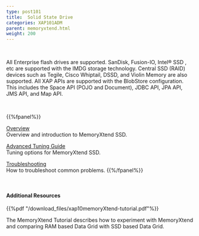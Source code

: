 ```yaml
---
type: post101
title:  Solid State Drive
categories: XAP101ADM
parent: memoryxtend.html
weight: 200
---
```


<br>

All Enterprise flash drives are supported. SanDisk, Fusion-IO, Intel® SSD , etc are supported with the IMDG storage technology. Central SSD (RAID) devices such as Tegile, Cisco Whiptail, DSSD, and Violin Memory are also supported.
All XAP APIs are supported with the BlobStore configuration. This includes the Space API (POJO and Document), JDBC API, JPA API, JMS API, and Map API.

<br>

{{%fpanel%}}

[Overview](./memoryxtend-ssd-overview.html)<br>
Overview and introduction to MemoryXtend SSD.

[Advanced Tuning Guide](./memoryxtend-ssd-tuning-guide.html)<br>
Tuning options for MemoryXtend SSD.

[Troubleshooting](./memoryxtend-ssd-trouble-shooting.html)<br>
How to troubleshoot common problems.
{{%/fpanel%}}

<br>

#### Additional Resources

{{%pdf "/download_files/xap10memoryXtend-tutorial.pdf"%}}

The MemoryXtend Tutorial describes how to experiment with MemoryXtend and comparing RAM based Data Grid with SSD based Data Grid.

